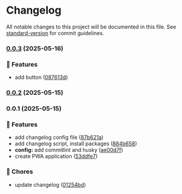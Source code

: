 # Changelog

All notable changes to this project will be documented in this file. See [standard-version](https://github.com/conventional-changelog/standard-version) for commit guidelines.

### [0.0.3](https://github.com/D4n1el13and37/commit-lint/compare/v0.0.2...v0.0.3) (2025-05-16)


### 🚀 Features

* add button ([087613d](https://github.com/D4n1el13and37/commit-lint/commit/087613d0875b7b272c5eb315e0084cf72268f7d8))

### [0.0.2](https://github.com/D4n1el13and37/commit-lint/compare/v0.0.1...v0.0.2) (2025-05-15)

### 0.0.1 (2025-05-15)

### 🚀 Features

- add changelog config file ([87b621a](https://github.com/D4n1el13and37/commit-lint/commit/87b621ae9c7a5c5735abac3193e20767b07982df))
- add changelog script, install packages ([884b658](https://github.com/D4n1el13and37/commit-lint/commit/884b6585a42ef1a5888076cc5efb9e69ae4086ac))
- **config:** add commitlint and husky ([ae00d7f](https://github.com/D4n1el13and37/commit-lint/commit/ae00d7f4f479782ede31fe2ce71851bb2cd74bb3))
- create PWA application ([53ddfe7](https://github.com/D4n1el13and37/commit-lint/commit/53ddfe7d212f9bfe38f2bbdb4e3ae55cfd16e472))

### 🔧 Chores

- update changelog ([01254bd](https://github.com/D4n1el13and37/commit-lint/commit/01254bdf99f33b5530de69ea3bdc9af031623bf9))
